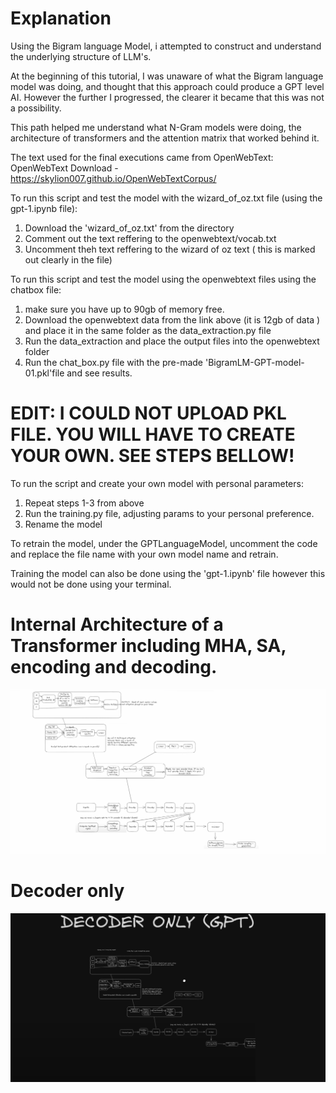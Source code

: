 # Explanation

Using the Bigram language Model, i attempted to construct and understand the underlying structure of LLM's.

At the beginning of this tutorial, I was unaware of what the Bigram language model was doing, and thought that this approach could produce a GPT level AI.
However the further I progressed, the clearer it became that this was not a possibility. 

This path helped me understand what N-Gram models were doing, the architecture of transformers and the attention matrix that worked behind it.

The text used for the final executions came from OpenWebText: OpenWebText Download - https://skylion007.github.io/OpenWebTextCorpus/

To run this script and test the model with the wizard_of_oz.txt file (using the gpt-1.ipynb file):
1. Download the 'wizard_of_oz.txt' from the directory
2. Comment out the text reffering to the openwebtext/vocab.txt 
3. Uncomment theh text reffering to the wizard of oz text ( this is marked out clearly in the file)

To run this script and test the model using the openwebtext files using the chatbox file:
1. make sure you have up to  90gb of memory free.
2. Download the openwebtext data from the link above (it is 12gb of data ) and place it in the same folder as the data_extraction.py file
3. Run the data_extraction and place the output files into the openwebtext folder
4. Run the chat_box.py file with the pre-made 'BigramLM-GPT-model-01.pkl'file and see results.

# EDIT: I COULD NOT UPLOAD PKL FILE. YOU WILL HAVE TO CREATE YOUR OWN. SEE STEPS BELLOW! 

To run the script and create your own model with personal parameters:
1. Repeat steps 1-3 from above
2. Run the training.py file, adjusting params to your personal preference.
3. Rename the model 

To retrain the model, under the GPTLanguageModel, uncomment the code and replace the file name with your own model name and retrain.

Training the model can also be done using the 'gpt-1.ipynb' file however this would not be done using your terminal. 


# Internal Architecture of a Transformer including MHA, SA, encoding and decoding.
![Transformer Architecture Int](TransformerInternalArchtecture.png)

# Decoder only
![Decoder Architecture](DecoderOnlyArch.png)

